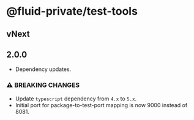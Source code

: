 # @fluid-private/test-tools

## vNext

## 2.0.0

- Dependency updates.

### ⚠ BREAKING CHANGES

- Update `typescript` dependency from `4.x` to `5.x`.
- Initial port for package-to-test-port mapping is now 9000 instead of 8081.
